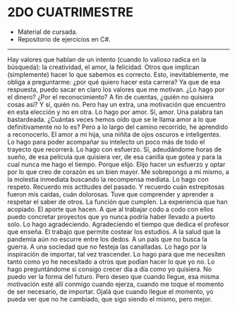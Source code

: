 # 2DO CUATRIMESTRE

* Material de cursada.
* Repositorio de ejercicios en C#.

---

Hay valores que hablan de un intento (cuando lo valioso radica en la búsqueda): la creatividad, el amor, la felicidad. Otros que implican (simplemente) hacer lo que sabemos es correcto. Esto, inevitablemente, me obliga a preguntarme: ¿por qué quiero hacer esta carrera? Ya que de esa respuesta, puedo sacar en claro los valores que me motivan. ¿Lo hago por el dinero? ¿Por el reconocimiento? A fin de cuentas, ¿quién no quisiera cosas así? Y sí, quién no. Pero hay un extra, una motivación que encuentro en esta elección y no en otra.
Lo hago por amor. Sí, amor. Una palabra tan bastardeada. ¿Cuántas veces hemos oído que se le llama amor a lo que definitivamente no lo es? Pero a lo largo del camino recorrido, he aprendido a reconocerlo. El amor a mi hija, una niñita de ojos oscuros e inteligentes. Lo hago para poder acompañar su intelecto un poco más de todo el trayecto que recorrerá.
Lo hago con esfuerzo. Sí, adeudándome horas de sueño, de esa película que quisiera ver, de esa canilla que gotea y para la cual nunca me hago el tiempo. Porque elijo. Elijo hacer un esfuerzo y optar por lo que creo de corazón es un bien mayor. Me sobrepongo a mí mismo, a la molestia inmediata buscando la recompensa mediata.
Lo hago con respeto. Recuerdo mis actitudes del pasado. Y recuerdo cuán estrepitosas fueron mis caídas, cuán dolorosas. Tuve que comprender y aprender a respetar el saber de otros. La función que cumplen. La experiencia que han acopiado. El aporte que hacen. A que al trabajar codo a codo con ellos puedo concretar proyectos que yo nunca podría haber llevado a puerto solo.
Lo hago agradeciendo. Agradeciendo el tiempo que dedica el profesor que enseña. El trabajo que permite costear los estudios. A la salud que la pandemia aún no escurre entre los dedos. A un país que no busca la guerra. A una sociedad que no festeja las canalladas.
Lo hago por la inspiración de importar, tal vez trascender. Lo hago para que me necesiten tanto como yo he necesitado a otros que podían hacer lo que yo no. Lo hago preguntándome si consigo crecer día a día como yo quisiera.
No puedo ver la forma del futuro. Pero deseo que cuando llegue, esa misma motivación esté allí conmigo cuando ejerza, cuando me toque el momento de ser necesario, de importar. Ojalá que cuando llegue el momento, yo pueda ver que no he cambiado, que sigo siendo el mismo, pero mejor.
